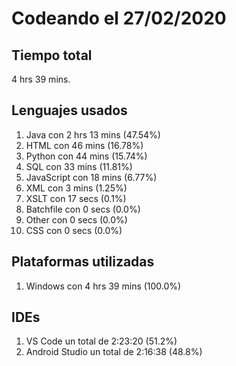 # Codeando el 27/02/2020

## Tiempo total
4 hrs 39 mins.

## Lenguajes usados
1. Java con 2 hrs 13 mins (47.54%)
1. HTML con 46 mins (16.78%)
1. Python con 44 mins (15.74%)
1. SQL con 33 mins (11.81%)
1. JavaScript con 18 mins (6.77%)
1. XML con 3 mins (1.25%)
1. XSLT con 17 secs (0.1%)
1. Batchfile con 0 secs (0.0%)
1. Other con 0 secs (0.0%)
1. CSS con 0 secs (0.0%)

## Plataformas utilizadas
1. Windows con 4 hrs 39 mins (100.0%)

## IDEs
1. VS Code un total de 2:23:20 (51.2%)
1. Android Studio un total de 2:16:38 (48.8%)
